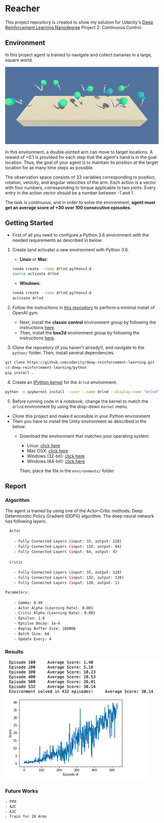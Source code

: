 # Reacher
This project repository is created to show my solution for Udacity's [Deep Reinforcement Learning Nanodegree](https://www.udacity.com/course/deep-reinforcement-learning-nanodegree--nd893)
Project 2: Continuous Control.

## Environment
In this project agent is trained to navigate and collect bananas in a large, square world.

![Arms](images/reacher.gif)

In this environment, a double-jointed arm can move to target locations. A reward of +0.1 is provided for each step that the agent's hand is in the goal location. Thus, the goal of your agent is to maintain its position at the target location for as many time steps as possible.

The observation space consists of 33 variables corresponding to position, rotation, velocity, and angular velocities of the arm. Each action is a vector with four numbers, corresponding to torque applicable to two joints. Every entry in the action vector should be a number between -1 and 1.

The task is continuous, and in order to solve the environment, **agent must get an average score of +30 over 100 consecutive episodes.**

## Getting Started
- First of all you need to configure a Python 3.6 environment with the needed requirements as described in below:
1. Create (and activate) a new environment with Python 3.6.

	- __Linux__ or __Mac__: 
	```bash
	conda create --name drlnd python=3.6
	source activate drlnd
	```
	- __Windows__: 
	```bash
	conda create --name drlnd python=3.6 
	activate drlnd
	```
	
2. Follow the instructions in [this repository](https://github.com/openai/gym) to perform a minimal install of OpenAI gym.  
	- Next, install the **classic control** environment group by following the instructions [here](https://github.com/openai/gym#classic-control).
	- Then, install the **box2d** environment group by following the instructions [here](https://github.com/openai/gym#box2d).
	
3. Clone the repository (if you haven't already!), and navigate to the `python/` folder.  Then, install several dependencies.
```bash
git clone https://github.com/udacity/deep-reinforcement-learning.git
cd deep-reinforcement-learning/python
pip install .
```

4. Create an [IPython kernel](http://ipython.readthedocs.io/en/stable/install/kernel_install.html) for the `drlnd` environment.  
```bash
python -m ipykernel install --user --name drlnd --display-name "drlnd"
```

5. Before running code in a notebook, change the kernel to match the `drlnd` environment by using the drop-down `Kernel` menu. 
- Clone this project and make it accesible in your Python environment
- Then you have to install the Unity environment as described in the below:
    - Download the environment that matches your operating system:
        - Linux: [click here](https://s3-us-west-1.amazonaws.com/udacity-drlnd/P1/Banana/Banana_Linux.zip)
        - Mac OSX: [click here](https://s3-us-west-1.amazonaws.com/udacity-drlnd/P1/Banana/Banana.app.zip)
        - Windows (32-bit): [click here](https://s3-us-west-1.amazonaws.com/udacity-drlnd/P1/Banana/Banana_Windows_x86.zip)
        - Windows (64-bit): [click here](https://s3-us-west-1.amazonaws.com/udacity-drlnd/P1/Banana/Banana_Windows_x86_64.zip)
        
       Then, place the file in the ```environments/``` folder
       
## Report
### Algorithm
The agent is trained by using one of the Actor-Critic methods: Deep Deterministic Policy Gradient (DDPG) algorithm. The deep neural network has following layers:
```bash
  Actor
  
    - Fully Connected Layers (input: 33, output: 128)
    - Fully Connected Layers (input: 128, output: 64)
    - Fully Connected Layers (input: 64, output: 4)
    
  Critic
  
    - Fully Connected Layers (input: 33, output: 128)
    - Fully Connected Layers (input: 132, output: 128)
    - Fully Connected Layers (input: 128, output: 1)
```
```bash
Parameters:
 
    - Gamma: 0.99
    - Actor Alpha (Learning Rate): 0.001
    - Critic Alpha (Learning Rate): 0.001
    - Epsilon: 1.0
    - Epsilon Decay: 1e-6
    - Replay Buffer Size: 100000
    - Batch Size: 64
    - Update Every: 4
```   
### Results
![episodes](images/episodes.png)
![plot](images/plot_train.png)

### Future Works
    - PPO
    - A2C
    - A3C
    - Train for 20 Arms

